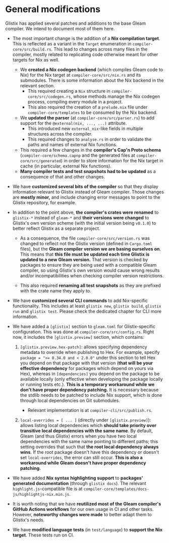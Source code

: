 # General modifications

Glistix has applied several patches and additions to the base Gleam compiler. We intend to document most of them here.

- The most important change is the addition of a **Nix compilation target**. This is reflected as a variant in the `Target` enumeration in `compiler-core/src/build.rs`.
This lead to changes across many files in the compiler, mostly related to replicating code otherwise meant for other targets for Nix as well.
    - We **created a Nix codegen backend** (which compiles Gleam code to Nix) for the Nix target at `compiler-core/src/nix.rs` and its submodules. There is some information about the Nix backend in the relevant section.
        - This required creating a `Nix` structure in `compiler-core/src/codegen.rs`, whose methods manage the Nix codegen process, compiling every module in a project.
        - This also required the creation of a `prelude.nix` file under `compiler-core/templates` to be consumed by the Nix backend.
    - We **updated the parser** (at `compiler-core/src/parser.rs`) to add support for the `@external(nix, ..., ...)` attribute.
        - This introduced new `external_nix`-like fields in multiple structures across the compiler.
        - This required changes to `analyse.rs` in order to validate the paths and names of external Nix functions.
    - This required a few changes in the **compiler's Cap'n Proto schema** (`compiler-core/schema.capnp` and the generated files at `compiler-core/src/generated`) in order to store information for the Nix target in cache (in particular, external Nix functions).
    - **Many compiler tests and test snapshots had to be updated** as a consequence of that and other changes.

- We have **customized several bits of the compiler** so that they display information relevant to Glistix instead of Gleam compiler. Those changes are **mostly minor,** and include changing error messages to point to the Glistix repository, for example.

- In addition to the point above, **the compiler's crates were renamed** to `glistix-*` instead of `gleam-*` and **their versions were changed** to Glistix's own version scheme (with the initial version being `v0.1.0`) to better reflect Glistix as a separate project.

    - As a consequence, the file `compiler-core/src/version.rs` was changed to reflect not the Glistix version (defined in `Cargo.toml` files), but the **Gleam compiler version we are basing ourselves on**. This means that **this file must be updated each time Glistix is updated to a new Gleam version.** That version is checked by packages to ensure they are being used with a compatible Gleam compiler, so using Glistix's own version would cause wrong results and/or incompatibilities when checking compiler version restrictions.

    - This also required **renaming all test snapshots** as they are prefixed with the crate name they apply to.

- We have **customized several CLI commands** to add Nix-specific functionality. This includes at least `glistix new`, `glistix build`, `glistix run` and `glistix test`. Please check the dedicated chapter for CLI more information.

- We have added a `[glistix]` section to `gleam.toml` for Glistix-specific configuration. This was done at `compiler-core/src/config.rs`. Right now, it includes the `[glistix.preview]` section, which contains:
    1. `[glistix.preview.hex-patch]`: allows specifying dependency metadata to override when publishing to Hex. For example, specify `package = ">= 0.34.0 and < 2.0.0"` under this section to tell Hex you depend on that package with that version (**that will be your effective dependency** for packages which depend on yours via Hex), whereas in `[dependencies]` you depend on the package to be available locally (only effective when developing the package locally or running tests etc.). **This is a temporary workaround while we don't have proper dependency patching.** It is necessary because the stdlib needs to be patched to include Nix support, which is done through local dependencies on Git submodules.
        - Relevant implementation is at `compiler-cli/src/publish.rs`.

    2. `local-overrides = [ ... ]` (directly under `[glistix.preview]`): allows listing local dependencies which **should take priority over transitive local dependencies with the same name**. By default, Gleam (and thus Glistix) errors when you have two local dependencies with the same name pointing to different paths; this setting overrides that such that **the root local dependency always wins**. If the root package doesn't have this dependency or doesn't set `local-overrides`, the error can still occur. **This is also a workaround while Gleam doesn't have proper dependency patching.**

- We have added **Nix syntax highlighting support** to **packages' generated documentation** (through `glistix docs`). The relevant `highlight.js`-compatible file is at `compiler-core/templates/docs-js/highlightjs-nix.min.js`.

- It is worth noting that we have **reutilized most of the Gleam compiler's GitHub Actions workflows** for our own usage in CI and other tasks. However, **noteworthy changes were made** to better adapt them to Glistix's needs.

- We have **modified language tests** (in `test/language`) to **support the Nix target**. These tests run on CI.
